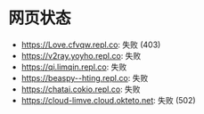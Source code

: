 # 网页状态
- https://Love.cfvqw.repl.co: 失败 (403)
- https://v2ray.yoyho.repl.co: 失败
- https://qi.limqin.repl.co: 失败
- https://beaspy--hting.repl.co: 失败
- https://chatai.cokio.repl.co: 失败
- https://cloud-limve.cloud.okteto.net: 失败 (502)
